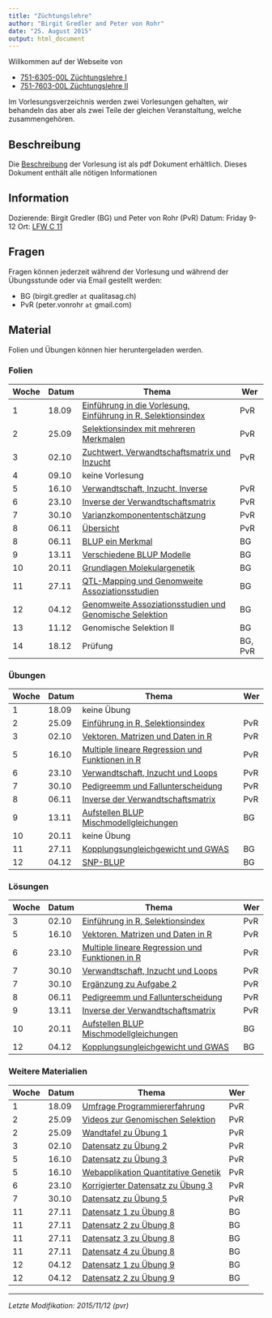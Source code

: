 ```yaml
---
title: "Züchtungslehre"
author: "Birgit Gredler and Peter von Rohr"
date: "25. August 2015"
output: html_document
---
```


Willkommen auf der Webseite von 

- [751-6305-00L Züchtungslehre I](http://www.vvz.ethz.ch/Vorlesungsverzeichnis/lerneinheitPre.do?lerneinheitId=100995&semkez=2015W&lang=en)
- [751-7603-00L  Züchtungslehre II](http://www.vvz.ethz.ch/Vorlesungsverzeichnis/lerneinheitPre.do?lerneinheitId=100794&semkez=2015W&lang=en)

Im Vorlesungsverzeichnis werden zwei Vorlesungen gehalten, wir behandeln das aber als zwei Teile der gleichen Veranstaltung, welche zusammengehören.


## Beschreibung
Die [Beschreibung](http://charlotte-ngs.github.io/LivestockBreedingAndGenomics/syllabus/LbgSyllabus.pdf) der Vorlesung ist als pdf Dokument erhältlich. Dieses Dokument enthält alle nötigen Informationen


## Information
Dozierende: Birgit Gredler (BG) und Peter von Rohr (PvR)
Datum: Friday 9-12
Ort: [LFW C 11](http://www.mapsearch.ethz.ch/map/map.do?gebaeudeMap=LFW&lang=en)


## Fragen
Fragen können jederzeit während der Vorlesung und während der Übungsstunde oder via Email gestellt werden: 

- BG (birgit.gredler `at` qualitasag.ch)
- PvR (peter.vonrohr `at` gmail.com)


## Material
Folien und Übungen können hier heruntergeladen werden. 

### Folien

Woche | Datum  |  Thema                                                          |  Wer
------|--------|-----------------------------------------------------------------|----------
1     | 18.09  | [Einführung in die Vorlesung, Einführung in R, Selektionsindex](http://charlotte-ngs.github.io/LivestockBreedingAndGenomics/w1/KursEinfuehrung.pdf)  |  PvR
2     | 25.09  | [Selektionsindex mit mehreren Merkmalen](http://charlotte-ngs.github.io/LivestockBreedingAndGenomics/w2/zl_w2_v2_SelektionsIndexMehrMerkmal.pdf)     |  PvR
3     | 02.10  | [Zuchtwert, Verwandtschaftsmatrix und Inzucht](http://charlotte-ngs.github.io/LivestockBreedingAndGenomics/w3/zl_w3_v3_ZsfZwVerwandtschaft.pdf)      |  PvR
4     | 09.10  | keine Vorlesung                                                 |
5     | 16.10  | [Verwandtschaft, Inzucht, Inverse](http://charlotte-ngs.github.io/LivestockBreedingAndGenomics/w5/zl_w5_v4_VerwandtschaftInzuchtInverse.pdf)         |  PvR
6     | 23.10  | [Inverse der Verwandtschaftsmatrix](http://charlotte-ngs.github.io/LivestockBreedingAndGenomics/w6/zl_w6_v5_InverseVerwMat.pdf)   |  PvR
7     | 30.10  | [Varianzkomponententschätzung](http://charlotte-ngs.github.io/LivestockBreedingAndGenomics/w7/zl_w7_v6_Varianzkomponenten.pdf)    |  PvR
8     | 06.11  | [Übersicht](http://charlotte-ngs.github.io/LivestockBreedingAndGenomics/w8/zl_w8_v7_Uebersicht.pdf)                               |  PvR
8     | 06.11  | [BLUP ein Merkmal](http://charlotte-ngs.github.io/LivestockBreedingAndGenomics/w8/Slides_woche8_Upload.pdf)  |  BG
9     | 13.11  | [Verschiedene BLUP Modelle](http://charlotte-ngs.github.io/LivestockBreedingAndGenomics/w9/Slides_woche9_Upload.pdf)  |  BG
10    | 20.11  | [Grundlagen Molekulargenetik](http://charlotte-ngs.github.io/LivestockBreedingAndGenomics/w10/Slides_woche10_klein.pdf)|  BG
11    | 27.11  | [QTL-Mapping und Genomweite Assoziationsstudien](http://charlotte-ngs.github.io/LivestockBreedingAndGenomics/w11/Slides_woche11.pdf)      |  BG
12    | 04.12  | [Genomweite Assoziationsstudien und Genomische Selektion](http://charlotte-ngs.github.io/LivestockBreedingAndGenomics/w12/Slides_woche12_Upload.pdf)       |  BG
13    | 11.12  | Genomische Selektion II                                         |  BG
14    | 18.12  | Prüfung                                                         |  BG, PvR


### Übungen
Woche | Datum  |  Thema                                       |  Wer
------|--------|----------------------------------------------|----------
1     | 18.09  | keine Übung                                  |  
2     | 25.09  | [Einführung in R, Selektionsindex](http://charlotte-ngs.github.io/LivestockBreedingAndGenomics/w2/zl_w2_u1.pdf)  |  PvR
3     | 02.10  | [Vektoren, Matrizen und Daten in R](http://charlotte-ngs.github.io/LivestockBreedingAndGenomics/w3/zl_w3_u2.pdf)  |  PvR
5     | 16.10  | [Multiple lineare Regression und Funktionen in R](http://charlotte-ngs.github.io/LivestockBreedingAndGenomics/w5/zl_w5_u3.pdf)  |  PvR
6     | 23.10  | [Verwandtschaft, Inzucht und Loops](http://charlotte-ngs.github.io/LivestockBreedingAndGenomics/w6/zl_w6_u4.pdf)  |  PvR
7     | 30.10  | [Pedigreemm und Fallunterscheidung](http://charlotte-ngs.github.io/LivestockBreedingAndGenomics/w7/zl_w7_u5.pdf)  |  PvR
8     | 06.11  | [Inverse der Verwandtschaftsmatrix](http://charlotte-ngs.github.io/LivestockBreedingAndGenomics/w8/zl_w8_u6.pdf)  |  PvR
9     | 13.11  | [Aufstellen BLUP Mischmodellgleichungen](http://charlotte-ngs.github.io/LivestockBreedingAndGenomics/w9/Uebung7.pdf)  |  BG
10    | 20.11  | keine Übung                                  |
11    | 27.11  | [Kopplungsungleichgewicht und GWAS](http://charlotte-ngs.github.io/LivestockBreedingAndGenomics/w11/Uebung8.pdf)  |  BG
12    | 04.12  | [SNP-BLUP](http://charlotte-ngs.github.io/LivestockBreedingAndGenomics/w12/Uebung9.pdf)                           |  BG


### Lösungen
Woche | Datum  |  Thema                                       |  Wer
------|--------|----------------------------------------------|----------
3     | 02.10  | [Einführung in R, Selektionsindex](http://charlotte-ngs.github.io/LivestockBreedingAndGenomics/w3/zl_w3_l1.pdf)  |  PvR
5     | 16.10  | [Vektoren, Matrizen und Daten in R](http://charlotte-ngs.github.io/LivestockBreedingAndGenomics/w5/zl_w5_l2.pdf)  |  PvR
6     | 23.10  | [Multiple lineare Regression und Funktionen in R](http://charlotte-ngs.github.io/LivestockBreedingAndGenomics/w6/zl_w6_l3.pdf)  |  PvR
7     | 30.10  | [Verwandtschaft, Inzucht und Loops](http://charlotte-ngs.github.io/LivestockBreedingAndGenomics/w7/zl_w7_l4.pdf)  |  PvR
7     | 30.10  | [Ergänzung zu Aufgabe 2](http://charlotte-ngs.github.io/LivestockBreedingAndGenomics/w7/zl_w7_l4_ErgaenzungA2.pdf)  |  PvR
8     | 06.11  | [Pedigreemm und Fallunterscheidung](http://charlotte-ngs.github.io/LivestockBreedingAndGenomics/w8/zl_w8_l5.pdf)  |  PvR
9     | 13.11  | [Inverse der Verwandtschaftsmatrix](http://charlotte-ngs.github.io/LivestockBreedingAndGenomics/w9/zl_w9_l6.pdf)  |  PvR
10    | 20.11  | [Aufstellen BLUP Mischmodellgleichungen](http://charlotte-ngs.github.io/LivestockBreedingAndGenomics/w10/Uebung7_Loesung.pdf)  |  BG
12    | 04.12  | [Kopplungsungleichgewicht und GWAS](http://charlotte-ngs.github.io/LivestockBreedingAndGenomics/w12/Uebung8Loesung.pdf)  |  BG

### Weitere Materialien
Woche | Datum  |  Thema                                       |  Wer
------|--------|----------------------------------------------|----------
1     | 18.09  | [Umfrage Programmiererfahrung](http://charlotte-ngs.github.io/LivestockBreedingAndGenomics/w1/UmfrageProgrammierErfahrung.pdf)   |  PvR
2     | 25.09  | [Videos zur Genomischen Selektion](http://homepage.braunvieh.ch/xml_1/internet/de/application/d4/d503/f1886.cfm)                 |  PvR
2     | 25.09  | [Wandtafel zu Übung 1](http://charlotte-ngs.github.io/LivestockBreedingAndGenomics/w2/zl_w2_u1_wandtafel.jpg)                    |  PvR
3     | 02.10  | [Datensatz zu Übung 2](http://charlotte-ngs.github.io/LivestockBreedingAndGenomics/w3/br_st_gew.csv)                             |  PvR
5     | 16.10  | [Datensatz zu Übung 3](http://charlotte-ngs.github.io/LivestockBreedingAndGenomics/w5/simgenphen.csv)                            |  PvR
5     | 16.10  | [Webapplikation Quantitative Genetik](https://lbg-ethz.shinyapps.io/QgenDemoSwa)                                                 |  PvR
6     | 23.10  | [Korrigierter Datensatz zu Übung 3](http://charlotte-ngs.github.io/LivestockBreedingAndGenomics/w5/simgenphencorr.csv)           |  PvR 
7     | 30.10  | [Datensatz zu Übung 5](http://charlotte-ngs.github.io/LivestockBreedingAndGenomics/w7/zl_w7_u5_DataLmm.csv)                     |  PvR
11    | 27.11  | [Datensatz 1 zu Übung 8](http://charlotte-ngs.github.io/LivestockBreedingAndGenomics/w11/SNP_LD.txt)                              | BG
11    | 27.11  | [Datensatz 2 zu Übung 8](http://charlotte-ngs.github.io/LivestockBreedingAndGenomics/w11/yvec.txt)                                | BG
11    | 27.11  | [Datensatz 3 zu Übung 8](http://charlotte-ngs.github.io/LivestockBreedingAndGenomics/w11/xmatrix.txt)                             | BG
11    | 27.11  | [Datensatz 4 zu Übung 8](http://charlotte-ngs.github.io/LivestockBreedingAndGenomics/w11/map_markers.txt)                         | BG
12    | 04.12  | [Datensatz 1 zu Übung 9](http://charlotte-ngs.github.io/LivestockBreedingAndGenomics/w12/x_kalb.dat)                              | BG
12    | 04.12  | [Datensatz 2 zu Übung 9](http://charlotte-ngs.github.io/LivestockBreedingAndGenomics/w12/y_kalb.dat)                              | BG

------

_Letzte Modifikation: 2015/11/12 (pvr)_


